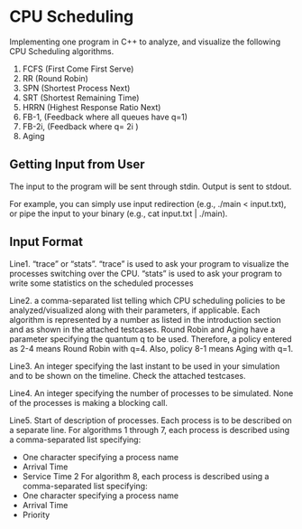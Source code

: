 # CPU Scheduling 

Implementing one program in C++ to analyze, and visualize the following CPU Scheduling 
algorithms.
1. FCFS (First Come First Serve)
2. RR (Round Robin) 
3. SPN (Shortest Process Next)
4. SRT (Shortest Remaining Time)
5. HRRN (Highest Response Ratio Next)
6. FB-1, (Feedback where all queues have q=1)
7. FB-2i, (Feedback where q= 2i
)
8. Aging

## Getting Input from User
The input to the program will be sent through stdin. Output is sent to stdout.

For example, you can simply use input redirection (e.g., ./main < input.txt), or pipe the input to your binary (e.g., cat 
input.txt | ./main).

## Input Format
Line1. “trace” or “stats”.
“trace” is used to ask your program to visualize the processes switching over the CPU.
“stats” is used to ask your program to write some statistics on the scheduled processes  

Line2. a comma-separated list telling which CPU scheduling policies to be analyzed/visualized along with their parameters, if applicable. Each algorithm is represented by a number as listed in the introduction section and as shown in the attached testcases. 
Round Robin and Aging have a parameter specifying the quantum q to be used. Therefore, a policy 
entered as 2-4 means Round Robin with q=4. Also, policy 8-1 means Aging with q=1.

Line3. An integer specifying the last instant to be used in your simulation and to be shown on the timeline. 
Check the attached testcases.

Line4. An integer specifying the number of processes to be simulated. None of the processes is making a 
blocking call.

Line5. Start of description of processes. Each process is to be described on a separate line. For algorithms 
1 through 7, each process is described using a comma-separated list specifying:
- One character specifying a process name
- Arrival Time
- Service Time
2
For algorithm 8, each process is described using a comma-separated list specifying:
- One character specifying a process name
- Arrival Time
- Priority
